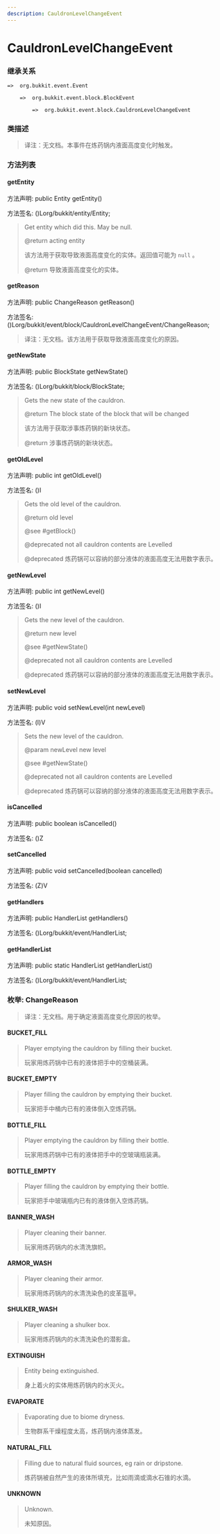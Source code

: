 ```yaml
---
description: CauldronLevelChangeEvent
---
```


# CauldronLevelChangeEvent

### 继承关系

    =>  org.bukkit.event.Event

        =>  org.bukkit.event.block.BlockEvent

            =>  org.bukkit.event.block.CauldronLevelChangeEvent

### 类描述

> 译注：无文档。本事件在炼药锅内液面高度变化时触发。

### 方法列表

#### getEntity

方法声明: public Entity getEntity()

方法签名: ()Lorg/bukkit/entity/Entity;

> Get entity which did this. May be null.
>
> @return acting entity
>
> 该方法用于获取导致液面高度变化的实体。返回值可能为 `null` 。
>
> @return 导致液面高度变化的实体。

#### getReason

方法声明: public ChangeReason getReason()

方法签名: ()Lorg/bukkit/event/block/CauldronLevelChangeEvent/ChangeReason;

> 译注：无文档。该方法用于获取导致液面高度变化的原因。

#### getNewState

方法声明: public BlockState getNewState()

方法签名: ()Lorg/bukkit/block/BlockState;

> Gets the new state of the cauldron.
>
> @return The block state of the block that will be changed
>
> 该方法用于获取涉事炼药锅的新块状态。
>
> @return 涉事炼药锅的新块状态。

#### getOldLevel

方法声明: public int getOldLevel()

方法签名: ()I

> Gets the old level of the cauldron.
>
> @return old level
>
> @see #getBlock()
>
> @deprecated not all cauldron contents are Levelled
>
> @deprecated 炼药锅可以容纳的部分液体的液面高度无法用数字表示。

#### getNewLevel

方法声明: public int getNewLevel()

方法签名: ()I

> Gets the new level of the cauldron.
>
> @return new level
>
> @see #getNewState()
>
> @deprecated not all cauldron contents are Levelled
>
> @deprecated 炼药锅可以容纳的部分液体的液面高度无法用数字表示。

#### setNewLevel

方法声明: public void setNewLevel(int newLevel)

方法签名: (I)V

> Sets the new level of the cauldron.
>
> @param newLevel new level
>
> @see #getNewState()
>
> @deprecated not all cauldron contents are Levelled
>
> @deprecated 炼药锅可以容纳的部分液体的液面高度无法用数字表示。

#### isCancelled

方法声明: public boolean isCancelled()

方法签名: ()Z

#### setCancelled

方法声明: public void setCancelled(boolean cancelled)

方法签名: (Z)V

#### getHandlers

方法声明: public HandlerList getHandlers()

方法签名: ()Lorg/bukkit/event/HandlerList;

#### getHandlerList

方法声明: public static HandlerList getHandlerList()

方法签名: ()Lorg/bukkit/event/HandlerList;

### 枚举: ChangeReason

> 译注：无文档。用于确定液面高度变化原因的枚举。

#### BUCKET_FILL

> Player emptying the cauldron by filling their bucket.
>
> 玩家用炼药锅中已有的液体把手中的空桶装满。

#### BUCKET_EMPTY

> Player filling the cauldron by emptying their bucket.
>
> 玩家把手中桶内已有的液体倒入空炼药锅。

#### BOTTLE_FILL

> Player emptying the cauldron by filling their bottle.
>
> 玩家用炼药锅中已有的液体把手中的空玻璃瓶装满。

#### BOTTLE_EMPTY

> Player filling the cauldron by emptying their bottle.
>
> 玩家把手中玻璃瓶内已有的液体倒入空炼药锅。

#### BANNER_WASH

> Player cleaning their banner.
>
> 玩家用炼药锅内的水清洗旗帜。

#### ARMOR_WASH

> Player cleaning their armor.
>
> 玩家用炼药锅内的水清洗染色的皮革盔甲。

#### SHULKER_WASH

> Player cleaning a shulker box.
>
> 玩家用炼药锅内的水清洗染色的潜影盒。

#### EXTINGUISH

> Entity being extinguished.
>
> 身上着火的实体用炼药锅内的水灭火。

#### EVAPORATE

> Evaporating due to biome dryness.
>
> 生物群系干燥程度太高，炼药锅内液体蒸发。

#### NATURAL_FILL

> Filling due to natural fluid sources, eg rain or dripstone.
>
> 炼药锅被自然产生的液体所填充，比如雨滴或滴水石锥的水滴。

#### UNKNOWN

> Unknown.
>
> 未知原因。